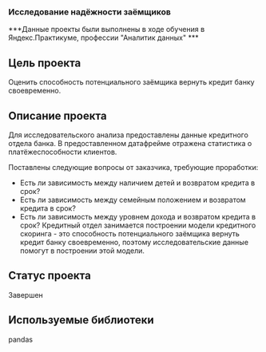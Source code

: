 ### Исследование надёжности заёмщиков

***Данные проекты были выполнены в ходе обучения в Яндекс.Практикуме, профессии "Аналитик данных" ***

## Цель проекта
Оценить способность потенциального заёмщика вернуть кредит банку своевременно.

## Описание проекта
Для исследовательского анализа предоставлены данные кредитного отдела банка. В предоставленном датафрейме отражена статистика о платёжеспособности клиентов.

Поставлены следующие вопросы от заказчика, требующие проработки:

- Есть ли зависимость между наличием детей и возвратом кредита в срок?
- Есть ли зависимость между семейным положением и возвратом кредита в срок?
- Есть ли зависимость между уровнем дохода и возвратом кредита в срок?
Кредитный отдел занимается построении модели кредитного скоринга - это способность потенциального заёмщика вернуть кредит банку своевременно, поэтому исследовательские данные помогут в построении этой модели.

## Статус проекта

Завершен

## Используемые библиотеки
pandas
